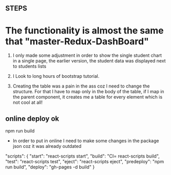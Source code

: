 ## STEPS

# The functionality is almost the same that "master-Redux-DashBoard"

1.  I only made some adjustment in order to show the single student chart in a single page, the earlier version, the student data was displayed next to students lists

2.  I Look to long hours of bootstrap tutorial.

3.  Creating the table was a pain in the ass coz I need to change the structure. For that I have to map only in the body of the table, if I map in the parent component, it creates me a table for every element which is not cool at all!

## online deploy ok
npm run build

* In order to put in online I need to make some changes in the package json coz it was already outdated

"scripts": {
    "start": "react-scripts start",
    "build": "CI= react-scripts build",
    "test": "react-scripts test",
    "eject": "react-scripts eject",
    "predeploy": "npm run build",
    "deploy": "gh-pages -d build"
  }

